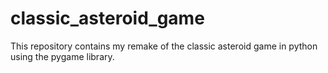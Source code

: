 # classic_asteroid_game
This repository contains my remake of the classic asteroid game in python using the pygame library. 
